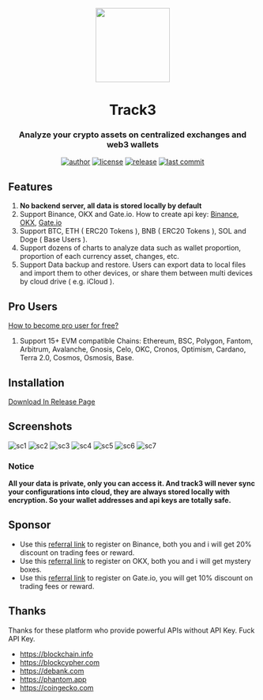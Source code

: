 <p align="center">
    <img src="src-tauri/app-icon.png" width="150">
</p>

<h1 align="center">Track3</h1>

<div align="center">

### Analyze your crypto assets on centralized exchanges and web3 wallets

[![author][author-image]][author-url]
[![license][license-image]][license-url]
[![release][release-image]][release-url]
[![last commit][last-commit-image]][last-commit-url]

[author-image]: https://img.shields.io/badge/author-domechn-blue.svg
[author-url]: https://github.com/domechn
[license-image]: https://img.shields.io/github/license/domechn/track3?color=blue
[license-url]: https://github.com/domechn/track3/blob/main/LICENSE
[release-image]: https://img.shields.io/github/v/release/domechn/track3?color=blue
[release-url]: https://github.com/domechn/track3/releases/latest
[last-commit-image]: https://img.shields.io/github/last-commit/domechn/track3?label=last%20commit
[last-commit-url]: https://github.com/domechn/track3/commits

</div>

## Features

1. **No backend server, all data is stored locally by default**
2. Support Binance, OKX and Gate.io. How to create api key: [Binance](https://www.binance.com/en-BH/support/faq/how-to-create-api-360002502072), [OKX](https://use.autoview.com/hc/en-us/articles/360004576632-OKEx-Creating-an-API), [Gate.io](https://www.gate.io/help/guide/common/17521/how-to-utilize-api)
3. Support BTC, ETH ( ERC20 Tokens ), BNB ( ERC20 Tokens ), SOL and Doge ( Base Users ).
4. Support dozens of charts to analyze data such as wallet proportion, proportion of each currency asset, changes, etc.
5. Support Data backup and restore. Users can export data to local files and import them to other devices, or share them between multi devices by cloud drive ( e.g. iCloud ).

## Pro Users

[How to become pro user for free?](https://track3.notion.site/How-to-get-license-key-by-free-a5e0e39614f54a06ab19ca5aaed58404?pvs=4)

1. Support 15+ EVM compatible Chains: Ethereum, BSC, Polygon, Fantom, Arbitrum, Avalanche, Gnosis, Celo, OKC, Cronos, Optimism, Cardano, Terra 2.0, Cosmos, Osmosis, Base.

## Installation

[Download In Release Page](https://github.com/domechn/track3/releases)

## Screenshots

![sc1](./images/demo/sc1.jpg)
![sc2](./images/demo/sc2.jpg)
![sc3](./images/demo/sc3.jpg)
![sc4](./images/demo/sc4.jpg)
![sc5](./images/demo/sc5.jpg)
![sc6](./images/demo/sc6.jpg)
![sc7](./images/demo/sc7.jpg)

### Notice

**All your data is private, only you can access it. And track3 will never sync your configurations into cloud, they are always stored locally with encryption. So your wallet addresses and api keys are totally safe.**

## Sponsor

- Use this [referral link](https://accounts.binance.com/register?ref=123810997) to register on Binance, both you and i will get 20% discount on trading fees or reward.
- Use this [referral link](https://www.okx.com/join/7161626) to register on OKX, both you and i will get mystery boxes.
- Use this [referral link](https://www.gate.io/signup/UAdFU18N?ref_type=103) to register on Gate.io, you will get 10% discount on trading fees or reward.

## Thanks

Thanks for these platform who provide powerful APIs without API Key. Fuck API Key.

- https://blockchain.info
- https://blockcypher.com
- https://debank.com
- https://phantom.app
- https://coingecko.com
